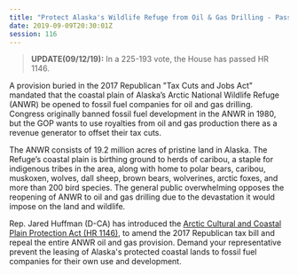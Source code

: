 ```yaml
---
title: "Protect Alaska's Wildlife Refuge from Oil & Gas Drilling - Passed House"
date: 2019-09-09T20:30:01Z
session: 116
---
```

>**UPDATE(09/12/19):** In a 225-193 vote, the House has passed HR 1146.

A provision buried in the 2017 Republican "Tax Cuts and Jobs Act"  mandated that the coastal plain of Alaska’s Arctic National Wildlife Refuge (ANWR) be opened to fossil fuel companies for oil and gas drilling.  Congress originally banned fossil fuel development in the ANWR in 1980, but the GOP wants to use royalties from oil and gas production there as a revenue generator to offset their tax cuts. 

The ANWR consists of 19.2 million acres of pristine land in Alaska. The Refuge’s coastal plain is birthing ground to herds of caribou, a staple for indigenous tribes in the area, along with home to polar bears, caribou, muskoxen, wolves, dall sheep, brown bears, wolverines, arctic foxes, and more than 200 bird species. The general public overwhelming opposes the reopening of ANWR to oil and gas drilling due to the devastation it would impose on the land and wildlife.

Rep. Jared Huffman (D-CA) has introduced the [Arctic Cultural and Coastal Plain Protection Act (HR 1146),](https://www.congress.gov/bill/116th-congress/house-bill/1146) to amend the 2017 Republican tax bill and repeal the entire ANWR oil and gas provision. Demand your representative prevent the leasing of Alaska's protected coastal lands to fossil fuel companies for their own use and development.
